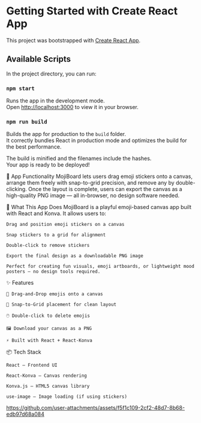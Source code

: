 # Getting Started with Create React App

This project was bootstrapped with [Create React App](https://github.com/facebook/create-react-app).

## Available Scripts

In the project directory, you can run:

### `npm start`

Runs the app in the development mode.\
Open [http://localhost:3000](http://localhost:3000) to view it in your browser.


### `npm run build`

Builds the app for production to the `build` folder.\
It correctly bundles React in production mode and optimizes the build for the best performance.

The build is minified and the filenames include the hashes.\
Your app is ready to be deployed!

🧩 App Functionality
MojiBoard lets users drag emoji stickers onto a canvas, arrange them freely with snap-to-grid precision, and remove any by double-clicking. Once the layout is complete, users can export the canvas as a high-quality PNG image — all in-browser, no design software needed.

🎨 What This App Does
MojiBoard is a playful emoji-based canvas app built with React and Konva.
It allows users to:

    Drag and position emoji stickers on a canvas
  
    Snap stickers to a grid for alignment

    Double-click to remove stickers

    Export the final design as a downloadable PNG image

    Perfect for creating fun visuals, emoji artboards, or lightweight mood posters — no design tools required.

✨ Features

    🧲 Drag-and-Drop emojis onto a canvas

    📐 Snap-to-Grid placement for clean layout

    🖱️ Double-click to delete emojis

    🖼️ Download your canvas as a PNG

    ⚡ Built with React + React-Konva

📦 Tech Stack

    React – Frontend UI

    React-Konva – Canvas rendering

    Konva.js – HTML5 canvas library

    use-image – Image loading (if using stickers)


https://github.com/user-attachments/assets/f5f1c109-2cf2-48d7-8b68-edb97d68a084

